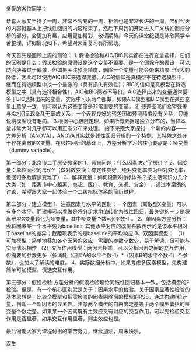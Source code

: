 亲爱的各位同学：


恭喜大家又坚持了一周，非常不容易的一周，相信也是非常长进的一周。咱们今天的内容就基本上把线性回归的内容结束了，然后下周我们开始进入广义线性回归分析的部分，会更加有趣，应用更加精彩，敬请期待。今天的课堂纪要是泳欣同学辛苦整理，详细情况如下，希望对大家复习有所帮助。



今天首先是回顾上周的测验： 1. 假设检验和AIC/BIC其实都在进行变量选择，它们的区别是什么：假设检验的原假设是这个变量不重要，是一个偏保守的假设，可以防治决策过于偏激，但如果关注预测精度，删除一个变量可能会带来精度上很大的降低，因此可以使用AIC/BIC来选择变量。AIC的信仰是真模型不在待选模型中，继而在待选模型中找一个最像的（具有损失有效性）；BIC的信仰是真模型在待选模型之中（具有选择相合性），AIC和BIC两者不等价。AIC选择出来的变量通常要多于BIC选择出来的变量，实际中可以两个都做，如果AIC模型和BIC模型在某些变量上意见一致，则可以认为这些变量是非常重要的变量。 2. 残差图我们希望残差与X之间呈现杂乱无章的关系，一个表现良好的残差图和预测精度没有关系，只能说明模型没有毛病。 3.根据中心极限定理，如果所有数据是独立分布的，当样本量非常大时几乎都可以用正态分布来处理。 接下来跟大家探讨一个新的内容――方差分析（ANOVA），ANOVA其实就是线性回归分析的一个特例，其特殊之处在于存在离散的X变量。在线性回归的基础上，方差分析学习的核心要点是：哑变量（dummy variable）。



第一部分：北京市二手房交易案例 1、背景问题：什么因素决定了房价？ 2、因变量：单位面积的房价Y（做对数变换：稳定性变好，绝对变化率变为相对变化率，但回归系数解读变难了） 3、解释变量：如何设置X指标体系？按生活常识分几个大类（如：距离市中心距离、商超、医疗、教育、交通、安全） 。通过本案例的讨论，希望跟大家一起体验一个二级指标体系的简历过程。



第二部分：建立模型 1、注意因素与水平的区别：一个因素（离散型X变量）可以有多个水平。而建模可以看做是将分组求均值转化为线性回归，最关键的一步是将离散型X变量转化为哑变量，其中哑变量个数=水平数-1 。 2、单因素方差分析：会将因素某一个水平设为baseline, 其他水平对应的模型系数表示的是该水平相对于baseline的差异；截距项表示的是baseline的平均响应 3、双因素模型： （1）可加模型：简单地叠加各个因素的效应，需要的参数个数少，易于解读，但可能与实际情况相悖 （2）交互作用模型：两因素相乘，可以分析因素之间的交互作用，但需要的参数更多（多消耗（因素A的水平个数-1）*（因素B的水平个数-1）个参数），也加大了解读的难度。 4、实际数据分析中，如果考虑多因素模型，先构建简单可加模型。慎选交互作用。



第三部分：假设检验 方差分析的假设检验理论同线性回归基本一致，包括模型的F检验。但是，有一个核心区别就是关于：因素水平的检验。关于因素显著性检验的基本思想是：比较全模型和把需检验的因素剔除后的模型的RSS，通过构建F统计量，判断一个新因素的显著性。注意两个模型的自由度之差等于两个模型囊括的哑变量个数之差。如果某一个因素既有主效应又有对应的交互作用，可以先检验交互作用是否显著，如果交互作用显著，则主效应也显。



最后谢谢大家为课程付出的辛苦努力，继续加油，周末快乐。



汉生